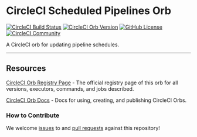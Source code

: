 # CircleCI Scheduled Pipelines Orb

[![CircleCI Build Status](https://circleci.com/gh/CircleCI-Public/scheduled-piplines.svg?style=shield "CircleCI Build Status")](https://circleci.com/gh/CircleCI-Public/scheduled-piplines) [![CircleCI Orb Version](https://badges.circleci.com/orbs/CircleCI-Public/scheduled-piplines.svg)](https://circleci.com/orbs/registry/orb/CircleCI-Public/scheduled-piplines) [![GitHub License](https://img.shields.io/badge/license-MIT-lightgrey.svg)](https://raw.githubusercontent.com/CircleCI-Public/scheduled-piplines/master/LICENSE) [![CircleCI Community](https://img.shields.io/badge/community-CircleCI%20Discuss-343434.svg)](https://discuss.circleci.com/c/ecosystem/orbs)

A CircleCI orb for updating pipeline schedules.

---

## Resources

[CircleCI Orb Registry Page](https://circleci.com/orbs/registry/orb/CircleCI-Public/scheduled-piplines) - The official registry page of this orb for all versions, executors, commands, and jobs described.

[CircleCI Orb Docs](https://circleci.com/docs/2.0/orb-intro/#section=configuration) - Docs for using, creating, and publishing CircleCI Orbs.

### How to Contribute

We welcome [issues](https://github.com/CircleCI-Public/scheduled-piplines/issues) to and [pull requests](https://github.com/CircleCI-Public/scheduled-piplines/pulls) against this repository!
